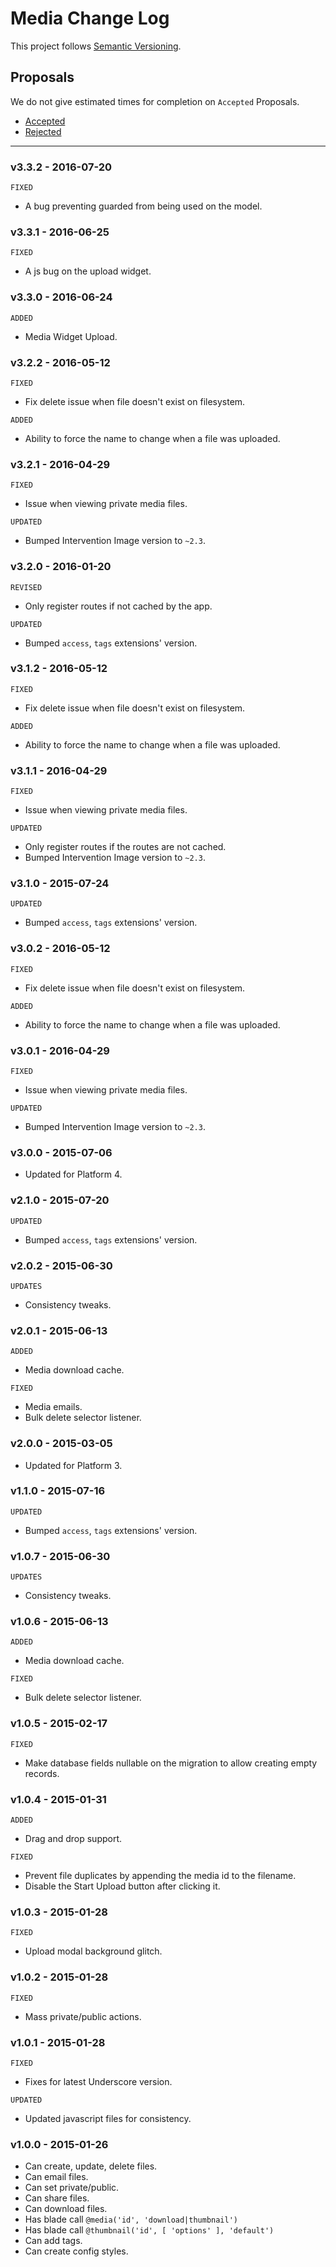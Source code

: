 # Media Change Log

This project follows [Semantic Versioning](CONTRIBUTING.md).

## Proposals

We do not give estimated times for completion on `Accepted` Proposals.

- [Accepted](https://github.com/cartalyst/platform-media/labels/Accepted)
- [Rejected](https://github.com/cartalyst/platform-media/labels/Rejected)

---

### v3.3.2 - 2016-07-20

`FIXED`

- A bug preventing guarded from being used on the model.

### v3.3.1 - 2016-06-25

`FIXED`

- A js bug on the upload widget.

### v3.3.0 - 2016-06-24

`ADDED`

- Media Widget Upload.

### v3.2.2 - 2016-05-12

`FIXED`

- Fix delete issue when file doesn't exist on filesystem.

`ADDED`

- Ability to force the name to change when a file was uploaded.

### v3.2.1 - 2016-04-29

`FIXED`

- Issue when viewing private media files.

`UPDATED`

- Bumped Intervention Image version to `~2.3`.

### v3.2.0 - 2016-01-20

`REVISED`

- Only register routes if not cached by the app.

`UPDATED`

- Bumped `access`, `tags` extensions' version.

### v3.1.2 - 2016-05-12

`FIXED`

- Fix delete issue when file doesn't exist on filesystem.

`ADDED`

- Ability to force the name to change when a file was uploaded.

### v3.1.1 - 2016-04-29

`FIXED`

- Issue when viewing private media files.

`UPDATED`

- Only register routes if the routes are not cached.
- Bumped Intervention Image version to `~2.3`.

### v3.1.0 - 2015-07-24

`UPDATED`

- Bumped `access`, `tags` extensions' version.

### v3.0.2 - 2016-05-12

`FIXED`

- Fix delete issue when file doesn't exist on filesystem.

`ADDED`

- Ability to force the name to change when a file was uploaded.

### v3.0.1 - 2016-04-29

`FIXED`

- Issue when viewing private media files.

`UPDATED`

- Bumped Intervention Image version to `~2.3`.

### v3.0.0 - 2015-07-06

- Updated for Platform 4.

### v2.1.0 - 2015-07-20

`UPDATED`

- Bumped `access`, `tags` extensions' version.

### v2.0.2 - 2015-06-30

`UPDATES`

- Consistency tweaks.

### v2.0.1 - 2015-06-13

`ADDED`

- Media download cache.

`FIXED`

- Media emails.
- Bulk delete selector listener.

### v2.0.0 - 2015-03-05

- Updated for Platform 3.

### v1.1.0 - 2015-07-16

`UPDATED`

- Bumped `access`, `tags` extensions' version.

### v1.0.7 - 2015-06-30

`UPDATES`

- Consistency tweaks.

### v1.0.6 - 2015-06-13

`ADDED`

- Media download cache.

`FIXED`

- Bulk delete selector listener.

### v1.0.5 - 2015-02-17

`FIXED`

- Make database fields nullable on the migration to allow creating empty records.

### v1.0.4 - 2015-01-31

`ADDED`

- Drag and drop support.

`FIXED`

- Prevent file duplicates by appending the media id to the filename.
- Disable the Start Upload button after clicking it.

### v1.0.3 - 2015-01-28

`FIXED`

- Upload modal background glitch.

### v1.0.2 - 2015-01-28

`FIXED`

- Mass private/public actions.

### v1.0.1 - 2015-01-28

`FIXED`

- Fixes for latest Underscore version.

`UPDATED`

- Updated javascript files for consistency.

### v1.0.0 - 2015-01-26

- Can create, update, delete files.
- Can email files.
- Can set private/public.
- Can share files.
- Can download files.
- Has blade call `@media('id', 'download|thumbnail')`
- Has blade call `@thumbnail('id', [ 'options' ], 'default')`
- Can add tags.
- Can create config styles.
